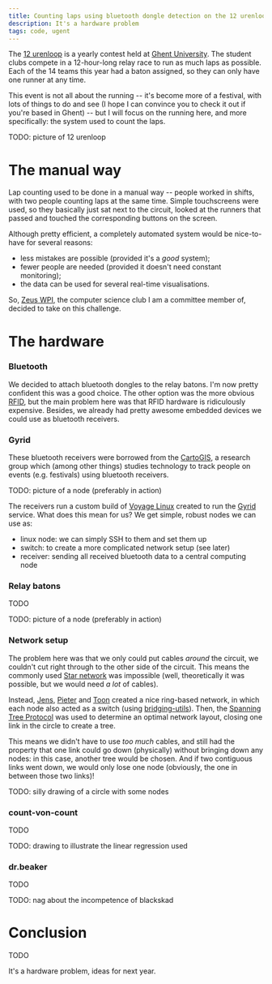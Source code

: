 ```yaml
---
title: Counting laps using bluetooth dongle detection on the 12 urenloop
description: It's a hardware problem
tags: code, ugent
---
```


The [12 urenloop] is a yearly contest held at [Ghent University]. The student
clubs compete in a 12-hour-long relay race to run as much laps as possible. Each
of the 14 teams this year had a baton assigned, so they can only have one runner
at any time.

This event is not all about the running -- it's become more of a festival, with
lots of things to do and see (I hope I can convince you to check it out if
you're based in Ghent) -- but I will focus on the running here, and
more specifically: the system used to count the laps.

[12 urenloop]: http://www.12urenloop.be/
[Ghent University]: http://www.ugent.be/

TODO: picture of 12 urenloop

The manual way
==============

Lap counting used to be done in a manual way -- people worked in shifts, with
two people counting laps at the same time. Simple touchscreens were used, so
they basically just sat next to the circuit, looked at the runners that passed
and touched the corresponding buttons on the screen.

Although pretty efficient, a completely automated system would be nice-to-have
for several reasons:

- less mistakes are possible (provided it's a *good* system);
- fewer people are needed (provided it doesn't need constant monitoring);
- the data can be used for several real-time visualisations.

So, [Zeus WPI], the computer science club I am a committee member of, decided to
take on this challenge.

[Zeus WPI]: http://zeus.ugent.be/

The hardware
============

### Bluetooth

We decided to attach bluetooth dongles to the relay batons. I'm now pretty
confident this was a good choice. The other option was the more obvious [RFID],
but the main problem here was that RFID hardware is ridiculously expensive.
Besides, we already had pretty awesome embedded devices we could use as
bluetooth receivers.

[RFID]: http://en.wikipedia.org/wiki/Radio-frequency_identification

### Gyrid

These bluetooth receivers were borrowed from the [CartoGIS], a research group
which (among other things) studies technology to track people on events
(e.g. festivals) using bluetooth receivers.

[CartoGIS]: http://geoweb.ugent.be/cartogis/

TODO: picture of a node (preferably in action)

The receivers run a custom build of [Voyage Linux] created to run the [Gyrid]
service. What does this mean for us? We get simple, robust nodes we can use as:

- linux node: we can simply SSH to them and set them up
- switch: to create a more complicated network setup (see later)
- receiver: sending all received bluetooth data to a central computing node

[Voyage Linux]: http://linux.voyage.hk/
[Gyrid]: http://github.com/Rulus/Gyrid

### Relay batons

TODO

TODO: picture of a node (preferably in action)

### Network setup

The problem here was that we only could put cables *around* the circuit, we
couldn't cut right through to the other side of the circuit. This means the
commonly used [Star network] was impossible (well, theoretically it was
possible, but we would need *a lot* of cables).

[Star network]: http://en.wikipedia.org/wiki/Star_network

Instead, [Jens], [Pieter] and [Toon] created a nice ring-based network, in which
each node also acted as a switch (using [bridging-utils]). Then, the
[Spanning Tree Protocol] was used to determine an optimal network layout,
closing one link in the circle to create a tree.

[Jens]: http://twitter.com/jenstimmerman
[Pieter]: http://thinkjavache.be/
[Toon]: http://twitter.com/nudded
[bridging-utils]: http://www.linuxfoundation.org/collaborate/workgroups/networking/bridge
[Spanning Tree Protocol]: http://en.wikipedia.org/wiki/Spanning_Tree_Protocol

This means we didn't have to use *too much* cables, and still had the property
that one link could go down (physically) without bringing down any nodes: in
this case, another tree would be chosen. And if two contiguous links went down,
we would only lose one node (obviously, the one in between those two links)!

TODO: silly drawing of a circle with some nodes

### count-von-count

TODO

TODO: drawing to illustrate the linear regression used

### dr.beaker

TODO

TODO: nag about the incompetence of blackskad

Conclusion
==========

TODO

It's a hardware problem, ideas for next year.
